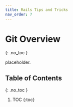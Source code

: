 ```yaml
---
title: Rails Tips and Tricks
nav_order: 7
---
```


<!--prettier-ignore-start-->
#  Git Overview
{: .no_toc }

placeholder.

## Table of Contents
{: .no_toc }

1. TOC
{:toc}

<!--prettier-ignore-end-->
